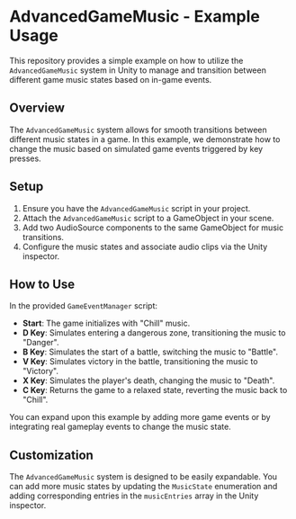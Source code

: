 # AdvancedGameMusic - Example Usage

This repository provides a simple example on how to utilize the `AdvancedGameMusic` system in Unity to manage and transition between different game music states based on in-game events.

## Overview

The `AdvancedGameMusic` system allows for smooth transitions between different music states in a game. In this example, we demonstrate how to change the music based on simulated game events triggered by key presses.

## Setup

1. Ensure you have the `AdvancedGameMusic` script in your project.
2. Attach the `AdvancedGameMusic` script to a GameObject in your scene.
3. Add two AudioSource components to the same GameObject for music transitions.
4. Configure the music states and associate audio clips via the Unity inspector.

## How to Use

In the provided `GameEventManager` script:

- **Start**: The game initializes with "Chill" music.
- **D Key**: Simulates entering a dangerous zone, transitioning the music to "Danger".
- **B Key**: Simulates the start of a battle, switching the music to "Battle".
- **V Key**: Simulates victory in the battle, transitioning the music to "Victory".
- **X Key**: Simulates the player's death, changing the music to "Death".
- **C Key**: Returns the game to a relaxed state, reverting the music back to "Chill".

You can expand upon this example by adding more game events or by integrating real gameplay events to change the music state.

## Customization

The `AdvancedGameMusic` system is designed to be easily expandable. You can add more music states by updating the `MusicState` enumeration and adding corresponding entries in the `musicEntries` array in the Unity inspector.
